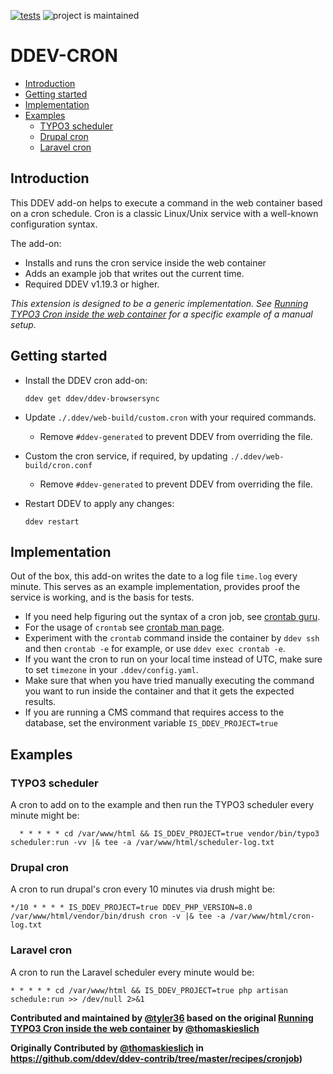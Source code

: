 [![tests](https://github.com/ddev/ddev-cron/actions/workflows/tests.yml/badge.svg)](https://github.com/ddev/ddev-cron/actions/workflows/tests.yml) ![project is maintained](https://img.shields.io/maintenance/yes/2024.svg)

# DDEV-CRON <!-- omit in toc -->

- [Introduction](#introduction)
- [Getting started](#getting-started)
- [Implementation](#implementation)
- [Examples](#examples)
  - [TYPO3 scheduler](#typo3-scheduler)
  - [Drupal cron](#drupal-cron)
  - [Laravel cron](#laravel-cron)

## Introduction

This DDEV add-on helps to execute a command in the web container based on a cron schedule. Cron is a classic Linux/Unix service with a well-known configuration syntax.

The add-on:

- Installs and runs the cron service inside the web container
- Adds an example job that writes out the current time.
- Required DDEV v1.19.3 or higher.

*This extension is designed to be a generic implementation. See [Running TYPO3 Cron inside the web container](https://github.com/ddev/ddev-contrib/tree/master/recipes/cronjob) for a specific example of a manual setup.*

## Getting started

- Install the DDEV cron add-on:

  ```shell
  ddev get ddev/ddev-browsersync
  ```

- Update `./.ddev/web-build/custom.cron` with your required commands.
  - Remove `#ddev-generated` to prevent DDEV from overriding the file.
- Custom the cron service, if required, by updating `./.ddev/web-build/cron.conf`
  - Remove `#ddev-generated` to prevent DDEV from overriding the file.
- Restart DDEV to apply any changes:

  ```shell
  ddev restart
  ```

## Implementation

Out of the box, this add-on writes the date to a log file `time.log` every minute.
This serves as an example implementation, provides proof the service is working, and is the basis for tests.

- If you need help figuring out the syntax of a cron job, see [crontab guru](https://crontab.guru/).
- For the usage of `crontab` see [crontab man page](https://manpages.debian.org/buster/cron/crontab.1.en.html).
- Experiment with the `crontab` command inside the container by `ddev ssh` and then `crontab -e` for example, or use `ddev exec crontab -e`.
- If you want the cron to run on your local time instead of UTC, make sure to set `timezone` in your `.ddev/config.yaml`.
- Make sure that when you have tried manually executing the command you want to run inside the container and that it gets the expected results.
- If you are running a CMS command that requires access to the database, set the environment variable `IS_DDEV_PROJECT=true`

## Examples

### TYPO3 scheduler

A cron to add on to the example and then run the TYPO3 scheduler every minute might be:

```cron
  * * * * * cd /var/www/html && IS_DDEV_PROJECT=true vendor/bin/typo3 scheduler:run -vv |& tee -a /var/www/html/scheduler-log.txt
```

### Drupal cron

A cron to run drupal's cron every 10 minutes via drush might be:

```cron
*/10 * * * * IS_DDEV_PROJECT=true DDEV_PHP_VERSION=8.0 /var/www/html/vendor/bin/drush cron -v |& tee -a /var/www/html/cron-log.txt
```

### Laravel cron

A cron to run the Laravel scheduler every minute would be:

```cron
* * * * * cd /var/www/html && IS_DDEV_PROJECT=true php artisan schedule:run >> /dev/null 2>&1
```

**Contributed and maintained by [@tyler36](https://github.com/tyler36) based on the original [Running TYPO3 Cron inside the web container](https://github.com/ddev/ddev-contrib/tree/master/recipes/cronjob) by [@thomaskieslich](https://github.com/thomaskieslich)**

**Originally Contributed by [@thomaskieslich](https://github.com/thomaskieslich) in <https://github.com/ddev/ddev-contrib/tree/master/recipes/cronjob>)**
